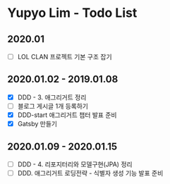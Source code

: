 # Yupyo Lim - Todo List
## 2020.01
 - [ ] LOL CLAN 프로젝트 기본 구조 잡기
## 2020.01.02 - 2019.01.08
 - [x] DDD - 3. 애그리거트 정리
 - [ ] 블로그 게시글 1개 등록하기
 - [x] DDD-start 애그리거트 챕터 발표 준비
 - [x] Gatsby 만들기

## 2020.01.09 - 2020.01.15
 - [ ] DDD - 4. 리포지터리와 모델구현(JPA) 정리
 - [ ] DDD. 애그리거트 로딩전략 - 식별자 생성 기능 발표 준비

